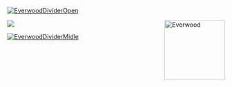 [![EverwoodDividerOpen](https://s.iimg.su/s/13/jB1ijpe4eoNeDPveog4DcHNnCM6JQKpcEoyHjPcs.png)](https://github.com/AtaraxiaSpaceFoundation/Everwood-14)

[<img src="https://s.iimg.su/s/13/lMzIC7EIejJHZwgx4UHMKyjuqYscEF6qDUsRrBlL.png" alt="Everwood" width="140" height="140" align="right">](https://github.com/AtaraxiaSpaceFoundation/Everwood-14)

<picture>
  <source
    srcset="https://github-readme-stats.vercel.app/api?username=PuroSlavKing&show_icons=true&theme=radical"
    media="(prefers-color-scheme: dark)"
  />
  <source
    srcset="https://github-readme-stats.vercel.app/api?username=PuroSlavKing&show_icons=true"
    media="(prefers-color-scheme: light), (prefers-color-scheme: no-preference)"
  />
  <img src="https://github-readme-stats.vercel.app/api?username=anuraghazra&show_icons=true" />
</picture>

[![EverwoodDividerMidle](https://s.iimg.su/s/13/oQiZb1d6Lh02hLSH6SIZAvW2L1UIxJhXlEm4Wgzp.png)](https://github.com/AtaraxiaSpaceFoundation/Everwood-14)

